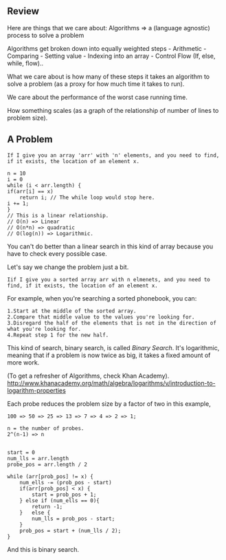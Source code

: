 ## Review
Here are things that we care about:
Algorithms => a (language agnostic) process to solve a problem

Algorithms get broken down into equally weighted steps
	- Arithmetic
	- Comparing
	- Setting value
	- Indexing into an array
	- Control Flow (If, else, while, flow)..

What we care about is how many of these steps it takes an algorithm to solve a problem (as a proxy for how much time it takes to run).

We care about the performance of the worst case running time.

How something scales (as a graph of the relationship of number of lines to problem size).


## A Problem
	
	If I give you an array 'arr' with 'n' elements, and you need to find, if it exists, the location of an element x.

	n = 10
	i = 0
	while (i < arr.length) {
	if(arr[i] == x)
		return i; // The while loop would stop here.
	i += 1;
	}
	// This is a linear relationship. 
	// O(n) => Linear
	// O(n*n) => quadratic
	// O(log(n)) => Logarithmic.

You can't do better than a linear search in this kind of array because you have to check every possible case.

Let's say we change the problem just a bit.

	Iif I give you a sorted array arr with n elmenets, and you need to find, if it exists, the location of an element x.

For example, when you're searching a sorted phonebook, you can:

	1.Start at the middle of the sorted array.
	2.Compare that middle value to the values you're looking for.
	3.Disregard the half of the elements that is not in the direction of what you're looking for.
	4.Repeat step 1 for the new half.


This kind of search, binary search, is called _Binary Search_. It's logarithmic, meaning that if a problem is now twice as big, it takes a fixed amount of more work.

(To get a refresher of Algorithms, check Khan Academy).
http://www.khanacademy.org/math/algebra/logarithms/v/introduction-to-logarithm-properties

Each probe reduces the problem size by a factor of two in this example,

	100 => 50 => 25 => 13 => 7 => 4 => 2 => 1;

	n = the number of probes.
	2^(n-1) => n
	

	start = 0
	num_lls = arr.length
	probe_pos = arr.length / 2
	
	while (arr[prob_pos] != x) {
		num_ells -= (prob_pos - start)
		if(arr[prob_pos] < x) {
			start = prob_pos + 1;
		} else if (num_ells == 0){
			return -1;
		}	else {
			num_lls = prob_pos - start;
		}
		prob_pos = start + (num_lls / 2);
	}

And this is binary search.




	